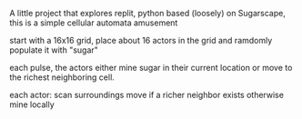 A little project that explores replit, python
based (loosely) on Sugarscape, this is a simple
cellular automata amusement

start with a 16x16 grid, place about 16 actors
in the grid and ramdomly populate it with "sugar"

each pulse, the actors either mine sugar in their
current location or move to the richest neighboring
cell. 

each actor:
  scan surroundings
  move if a richer neighbor exists
  otherwise mine locally
